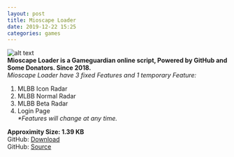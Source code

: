 ```yaml
---
layout: post
title: Mioscape Loader
date: 2019-12-22 15:25
categories: games
---
```

![alt text](https://i.ibb.co/B3QRjm9/Screenshot-20191222-150711-Trebuchet.png "Mioscape-Loader-Screenshot.png")  
**Mioscape Loader is a Gameguardian online script, Powered by GitHub and Some Donators. Since 2018.**  
_Mioscape Loader have 3 fixed Features and 1 temporary Feature:_
1. MLBB Icon Radar
2. MLBB Normal Radar
3. MLBB Beta Radar
4. Login Page  
_*Features will change at any time._  
  
**Approximity Size: 1.39 KB**  
GitHub: [Download](https://github.com/mioscape/mioproject/releases/download/loader-stable/mio-loader.lua)  
GitHub: [Source](https://github.com/mioscape/mioproject)
